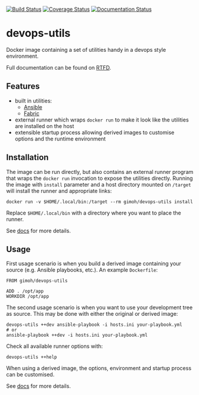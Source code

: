 [![Build Status](https://travis-ci.org/gimoh/devops-utils.svg?branch=master)](https://travis-ci.org/gimoh/devops-utils) [![Coverage Status](https://coveralls.io/repos/gimoh/devops-utils/badge.svg?branch=master)](https://coveralls.io/r/gimoh/devops-utils?branch=master) [![Documentation Status](https://readthedocs.org/projects/devops-utils/badge/?version=latest)](https://readthedocs.org/projects/devops-utils/?badge=latest)

# devops-utils

Docker image containing a set of utilities handy in a devops style
environment.

Full documentation can be found on [RTFD](http://devops-utils.rtfd.org/).


## Features

 - built in utilities:
   - [Ansible](http://www.ansible.com/)
   - [Fabric](http://www.fabfile.org/)
 - external runner which wraps `docker run` to make it look like the
   utilities are installed on the host
 - extensible startup process allowing derived images to customise
   options and the runtime environment


## Installation

The image can be run directly, but also contains an external runner
program that wraps the `docker run` invocation to expose the utilities
directly.  Running the image with `install` parameter and a host
directory mounted on `/target` will install the runner and appropriate
links:

    docker run -v $HOME/.local/bin:/target --rm gimoh/devops-utils install

Replace `$HOME/.local/bin` with a directory where you want to place the
runner.

See [docs](http://devops-utils.rtfd.org/en/latest/installation.html)
for more details.


## Usage

First usage scenario is when you build a derived image containing your
source (e.g. Ansible playbooks, etc.).  An example `Dockerfile`:

    FROM gimoh/devops-utils

    ADD . /opt/app
    WORKDIR /opt/app

The second usage scenario is when you want to use your development
tree as source.  This may be done with either the original or derived
image:

    devops-utils ++dev ansible-playbook -i hosts.ini your-playbook.yml
    # or
    ansible-playbook ++dev -i hosts.ini your-playbook.yml

Check all available runner options with:

    devops-utils ++help

When using a derived image, the options, environment and startup
process can be customised.

See [docs](http://devops-utils.rtfd.org/en/latest/usage.html) for more
details.
